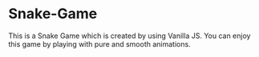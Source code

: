 # Snake-Game
This is a Snake Game which is created by using Vanilla JS. You can enjoy this game by playing with pure and smooth animations.
